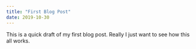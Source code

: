 ```yaml
---
title: "First Blog Post"
date: 2019-10-30
---
```


This is a quick draft of my first blog post. Really I just want to see how this all works.
